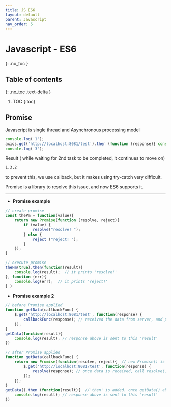 ```yaml
---
title: JS ES6
layout: default
parent: Javascript
nav_order: 5
---
```


# Javascript - ES6 
{: .no_toc }

## Table of contents
{: .no_toc .text-delta }

1. TOC
{:toc}

## **Promise** 

Javascript is single thread and Asynchronous processing model 

```js
console.log('1');
axios.get('http://localhost:8081/test').then (function (response){ console.log(2) })
console.log('3');
```

Result ( while waiting for 2nd task to be completed, it continues to move on)
```console
1,3,2 
```

to prevent this, we use callback, but it makes using try-catch very difficult.

Promise is a library to resolve this issue, and now ES6 supports it.     

---

* **Promise example**

```js
// create promise 
const thePm = function(value){
	return new Promise(function (resolve, reject){
		if (value) {
			resolve("resolve! ");
		} else {
			reject ("reject! ");
		}
	});
}

// execute promise
thePm(true).then(function(result){
	console.log(result);  // it prints 'resolve!'
}, function (err){
	console.log(err);  // it prints 'reject!'
} )
```

* **Promise example 2**

```js
// before Promise applied
function getData(callbackFunc) {
	$.get('http://localhost:8081/test', function(response) {
		callbackFunc(response); // received the data from server, and pass to callback function
	});
}
getData(function(result){
	console.log(result); // response above is sent to this 'result'
})

// after Promise applied
function getData(callbackFunc) {
	return new Promise(function(resolve, reject){  // new Promise() is added
		$.get('http://localhost:8081/test', function(response) {
			resolve(response); // once data is received, call resolve() method.
		});
	});
}
getData().then (function(result){  //'then' is added. once getData() above is completed, then- is executed.
	console.log(result); // response above is sent to this 'result'
})

```
